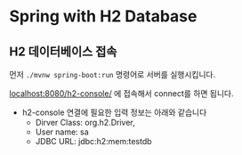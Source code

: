 # Spring with H2 Database

## H2 데이터베이스 접속

먼저 `./mvnw spring-boot:run` 명령어로 서버를 실행시킵니다.

[localhost:8080/h2-console/](localhost:8080/h2-console/) 에 접속해서 connect를 하면 됩니다.
- h2-console 연결에 필요한 입력 정보는 아래와 같습니다
  - Dirver Class: org.h2.Driver,
  - User name: sa
  - JDBC URL: jdbc:h2:mem:testdb
